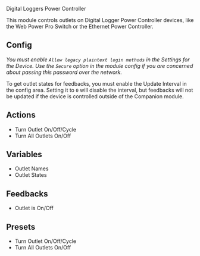 Digital Loggers Power Controller

This module controls outlets on Digital Logger Power Controller devices, like the Web Power Pro Switch or the Ethernet Power Controller.

## Config

*You must enable `Allow legacy plaintext login methods` in the Settings for the Device. Use the `Secure` option in the module config if you are concerned about passing this password over the network.*

To get outlet states for feedbacks, you must enable the Update Interval in the config area. Setting it to `0` will disable the interval, but feedbacks will not be updated if the device is controlled outside of the Companion module.

## Actions

- Turn Outlet On/Off/Cycle
- Turn All Outlets On/Off

## Variables

- Outlet Names
- Outlet States

## Feedbacks

- Outlet is On/Off

## Presets

- Turn Outlet On/Off/Cycle
- Turn All Outlets On/Off